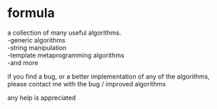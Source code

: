 # formula
a collection of many useful algorithms.
  <br/>	-generic algorithms
  <br/>	-string manipulation
  <br/> -template metaprogramming algorithms
  <br/>	-and more

if you find a bug, or a better implementation of any of the algorithms,<br/>
please contact me with the bug / improved algorithms

any help is appreciated
